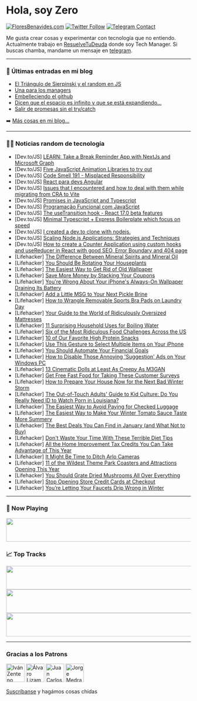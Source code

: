 # Hola, soy Zero

[![FloresBenavides.com](https://img.shields.io/website?down_message=oops&label=MiBlog&style=for-the-badge&up_message=online&url=https%3A%2F%2Ffloresbenavides.com)](https://floresbenavides.com) [![Twitter Follow](https://img.shields.io/twitter/follow/ZeroDragon?color=%231DA1F2&label=Follow&logo=twitter&logoColor=ffffff&style=for-the-badge)](https://twitter.com/zerodragon) [![Telegram Contact](https://img.shields.io/badge/escr%C3%ADbeme-ZeroDragon-%2326A5E4?style=for-the-badge&logo=telegram)](https://t.me/zerodragon)

Me gusta crear cosas y experimentar con tecnología que no entiendo.
Actualmente trabajo en [ResuelveTuDeuda](http://github.com/resuelve) donde soy Tech Manager.
Si buscas chamba, mandame un mensaje en [telegram](https://t.me/zerodragon).

---

### 📕 Últimas entradas en mi blog
<!-- BLOG-POST-LIST:START -->
- [El Triángulo de Sierpinski y el random en JS](https://floresbenavides.com/el-triangulo-de-sierpinski-y-el-random-en-js/)
- [Una para los managers](https://floresbenavides.com/una-para-los-managers/)
- [Embelleciendo el github](https://floresbenavides.com/embelleciendo-el-github/)
- [Dicen que el espacio es infinito y que se está expandiendo…](https://floresbenavides.com/dicen-que-el-espacio-es-infinito-y-que-se-esta-expandiendo/)
- [Salir de promesas sin el try/catch](https://floresbenavides.com/salir-de-promesas-sin-el-try-catch/)
<!-- BLOG-POST-LIST:END -->

➡️ [Más cosas en mi blog...](https://floresbenavides.com)

---

### 👨‍💻 Noticias random de tecnología
<!-- TECH-POSTS:START -->
- [Dev.to/JS] [LEARN: Take a Break Reminder App with NextJs and Microsoft Graph](https://dev.to/azure/learn-take-a-break-reminder-app-3gj6)
- [Dev.to/JS] [Five JavaScript Animation Libraries to try out](https://dev.to/asayerio_techblog/five-javascript-animation-libraries-to-try-out-14a9)
- [Dev.to/JS] [Code Smell 191 - Misplaced Responsibility](https://dev.to/mcsee/code-smell-191-misplaced-responsibility-53ik)
- [Dev.to/JS] [React para devs Angular](https://dev.to/ricmello/react-para-devs-angular-2fhm)
- [Dev.to/JS] [Issues that I encountered and how to deal with them while migrating from CRA to Vite](https://dev.to/lico/issues-that-i-encountered-and-how-to-deal-with-them-while-migrating-from-cra-to-vite-51pg)
- [Dev.to/JS] [Promises in JavaScript and Typescript](https://dev.to/bcostaaa01/promises-in-javascript-and-typescript-5eh9)
- [Dev.to/JS] [Programação Funcional com JavaScript](https://dev.to/pedroaugusto2305/programacao-funcional-com-javascript-2e9m)
- [Dev.to/JS] [The useTransition hook - React 17.0 beta features](https://dev.to/alfredosalzillo/the-usetransition-hook-react-170-beta-features-20kj)
- [Dev.to/JS] [Minimal Typescript + Express Boilerplate which focus on speed](https://dev.to/amm834/minimal-typescript-express-boilerplate-which-focus-on-speed-3npc)
- [Dev.to/JS] [I created a dev.to clone with nodejs.](https://dev.to/blakcoder/i-created-a-devto-clone-with-nodejs-1bc4)
- [Dev.to/JS] [Scaling Node.js Applications: Strategies and Techniques](https://dev.to/ayka_code/scaling-nodejs-applications-strategies-and-techniques-3ofp)
- [Dev.to/JS] [How to create a Counter Application using custom hooks and useReducer in React with good SEO, Error Boundary and 404 page](https://dev.to/buchman/how-to-create-a-counter-application-using-custom-hooks-and-usereducer-in-react-with-good-seo-error-boundary-and-404-page-16cj)
- [Lifehacker] [The Difference Between Mineral Spirits and Mineral Oil](https://lifehacker.com/the-difference-between-mineral-spirits-and-mineral-oil-1849958009)
- [Lifehacker] [You Should Be Rotating Your Houseplants](https://lifehacker.com/you-should-be-rotating-your-houseplants-1849958014)
- [Lifehacker] [The Easiest Way to Get Rid of Old Wallpaper](https://lifehacker.com/the-easiest-way-to-get-rid-of-old-wallpaper-1849958038)
- [Lifehacker] [Save More Money by Stacking Your Coupons](https://lifehacker.com/save-more-money-by-stacking-your-coupons-1849958093)
- [Lifehacker] [You&#39;re Wrong About Your iPhone&#39;s Always-On Wallpaper Draining Its Battery](https://lifehacker.com/youre-wrong-about-your-iphones-always-on-wallpaper-drai-1849958965)
- [Lifehacker] [Add a Little MSG to Your Next Pickle Brine](https://lifehacker.com/add-a-little-msg-to-your-next-pickle-brine-1849959556)
- [Lifehacker] [How to Wrangle Removable Sports Bra Pads on Laundry Day](https://lifehacker.com/how-to-wrangle-removable-sports-bra-pads-on-laundry-day-1849959864)
- [Lifehacker] [Your Guide to the World of Ridiculously Oversized Mattresses](https://lifehacker.com/your-guide-to-ridiculously-oversize-mattresses-1849959167)
- [Lifehacker] [11 Surprising Household Uses for Boiling Water](https://lifehacker.com/11-surprising-household-uses-for-boiling-water-1849959610)
- [Lifehacker] [Six of the Most Ridiculous Food Challenges Across the US](https://lifehacker.com/six-of-the-most-ridiculous-food-challenges-across-the-u-1849956686)
- [Lifehacker] [10 of Our Favorite High Protein Snacks](https://lifehacker.com/10-of-our-favorite-high-protein-snacks-1849958812)
- [Lifehacker] [Use This Gesture to Select Multiple Items on Your iPhone](https://lifehacker.com/use-this-gesture-to-select-multiple-items-on-your-iphon-1849957641)
- [Lifehacker] [You Should Automate Your Financial Goals](https://lifehacker.com/you-should-automate-your-financial-goals-1849958883)
- [Lifehacker] [How to Disable Those Annoying &#39;Suggestion&#39; Ads on Your Windows PC](https://lifehacker.com/how-to-disable-those-annoying-suggestion-ads-on-your-wi-1849957475)
- [Lifehacker] [13 Cinematic Dolls at Least As Creepy As M3GAN](https://lifehacker.com/13-cinematic-dolls-at-least-as-creepy-as-m3gan-1849955931)
- [Lifehacker] [Get Free Fast Food for Taking These Customer Surveys](https://lifehacker.com/get-free-fast-food-for-taking-these-customer-surveys-1849955725)
- [Lifehacker] [How to Prepare Your House Now for the Next Bad Winter Storm](https://lifehacker.com/how-to-prepare-your-house-now-for-the-next-bad-winter-s-1849957252)
- [Lifehacker] [The Out-of-Touch Adults&#39; Guide to Kid Culture: Do You Really Need ID to Watch Porn in Louisiana?](https://lifehacker.com/the-out-of-touch-adults-guide-to-kid-culture-do-you-re-1849957375)
- [Lifehacker] [The Easiest Way to Avoid Paying for Checked Luggage](https://lifehacker.com/the-easiest-way-to-avoid-paying-for-checked-luggage-1849955793)
- [Lifehacker] [The Easiest Way to Make Your Winter Tomato Sauce Taste More Summery](https://lifehacker.com/the-easiest-way-to-make-your-winter-tomato-sauce-taste-1849956192)
- [Lifehacker] [The Best Deals You Can Find in January &lpar;and What Not to Buy&rpar;](https://lifehacker.com/the-best-deals-you-can-find-in-january-and-what-not-to-1849954638)
- [Lifehacker] [Don&#39;t Waste Your Time With These Terrible Diet Tips](https://lifehacker.com/dont-waste-your-time-with-these-terrible-diet-tips-1849954846)
- [Lifehacker] [All the Home Improvement Tax Credits You Can Take Advantage of This Year](https://lifehacker.com/all-the-home-improvement-tax-credits-you-can-take-advan-1849954962)
- [Lifehacker] [It Might Be Time to Ditch Arlo Cameras](https://lifehacker.com/it-might-be-time-to-ditch-arlo-cameras-1849945570)
- [Lifehacker] [11 of the Wildest Theme Park Coasters and Attractions Opening This Year](https://lifehacker.com/11-of-the-wildest-theme-park-coasters-and-attractions-o-1849954649)
- [Lifehacker] [You Should Grate Dried Mushrooms All Over Everything](https://lifehacker.com/you-should-grate-dried-mushrooms-all-over-everything-1849955064)
- [Lifehacker] [Stop Opening Store Credit Cards at Checkout](https://lifehacker.com/stop-opening-store-credit-cards-at-checkout-1849954734)
- [Lifehacker] [You’re Letting Your Faucets Drip Wrong in Winter](https://lifehacker.com/you-re-letting-your-faucets-drip-wrong-in-winter-1849954235)<!-- TECH-POSTS:END -->

---

### 🎵 Now Playing
<a href="https://spotify-now-playing-dun.vercel.app/now-playing?open"><img src="https://spotify-now-playing-dun.vercel.app/now-playing" width="540" height="64"></a>

### 📈 Top Tracks
<a href="https://spotify-now-playing-dun.vercel.app/top-tracks?i=1&open"><img src="https://spotify-now-playing-dun.vercel.app/top-tracks?i=1" width="540" height="64"></a>
<a href="https://spotify-now-playing-dun.vercel.app/top-tracks?i=2&open"><img src="https://spotify-now-playing-dun.vercel.app/top-tracks?i=2" width="540" height="64"></a>
<a href="https://spotify-now-playing-dun.vercel.app/top-tracks?i=3&open"><img src="https://spotify-now-playing-dun.vercel.app/top-tracks?i=3" width="540" height="64"></a>

---

### Gracias a los Patrons
[<img src="https://avatars.githubusercontent.com/u/243380?v=4" alt="Iván Zenteno" width="50px">](https://github.com/k001) [<img src="https://avatars.githubusercontent.com/u/19955639?v=4" alt="Álvaro Lizama" width="50px">](https://github.com/alvarolizama) [<img src="https://avatars.githubusercontent.com/u/2718753?v=4" alt="Juan Carlos Ruiz" width="50px">](https://github.com/JuanCrg90) [<img src="https://avatars.githubusercontent.com/u/37025?v=4" alt="Jorge Medrano" width="50px">](https://github.com/h1pp1e) 

[Suscríbanse](https://www.patreon.com/zerodragon) y hagámos cosas chidas
